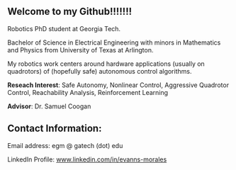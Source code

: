 ## Welcome to my Github!!!!!!!

Robotics PhD student at Georgia Tech.

Bachelor of Science in Electrical Engineering with minors in Mathematics and Physics from University of Texas at Arlington.

My robotics work centers around hardware applications (usually on quadrotors) of (hopefully safe) autonomous control algorithms.

**Reseach Interest**: Safe Autonomy, Nonlinear Control, Aggressive Quadrotor Control, Reachability Analysis, Reinforcement Learning


**Advisor**: Dr. Samuel Coogan

## Contact Information:
Email address: egm @  gatech (dot) edu

LinkedIn Profile: www.linkedin.com/in/evanns-morales
